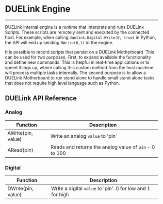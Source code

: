 # DUELink Engine
---

DUELink internal engine is a runtime that interprets and runs DUELink Scripts. These scripts are remotely sent and executed by the connected host. For example, when calling `duelink.Digital.Write(0, true)` in Python, the API will end up sending `DWrite(0,1)` to the engine.

It is possible to record scripts that persist on a DUELink Motherboard. This can be used for two purposes. First, to expand available the functionality and define new commands. This is helpful in real-time applications or to speed things up, where calling this custom method from the host machine will process multiple tasks internally. The second purpose is to allow a DUELink Motherboard to run stand alone to handle small stand alone tasks that does not require high level language such as Python.

## DUELink API Reference


### Analog
| Function | Description
| --- | ---
| AWrite(pin, value)	| Write an analog `value` to 'pin' 
| ARead(pin)			| Reads and returns the analog value of `pin` - 0 to 100

### Digital
| Function | Description
| --- | ---
| DWrite(pin, value) | Write a digital `value` to 'pin'. 0 for low and 1 for high



